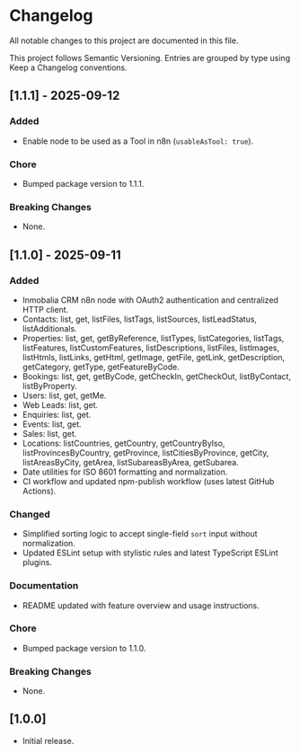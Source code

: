 # Changelog

All notable changes to this project are documented in this file.

This project follows Semantic Versioning. Entries are grouped by type using Keep a Changelog conventions.

## [1.1.1] - 2025-09-12

### Added
- Enable node to be used as a Tool in n8n (`usableAsTool: true`).

### Chore
- Bumped package version to 1.1.1.

### Breaking Changes
- None.

## [1.1.0] - 2025-09-11

### Added
- Inmobalia CRM n8n node with OAuth2 authentication and centralized HTTP client.
- Contacts: list, get, listFiles, listTags, listSources, listLeadStatus, listAdditionals.
- Properties: list, get, getByReference, listTypes, listCategories, listTags, listFeatures, listCustomFeatures, listDescriptions, listFiles, listImages, listHtmls, listLinks, getHtml, getImage, getFile, getLink, getDescription, getCategory, getType, getFeatureByCode.
- Bookings: list, get, getByCode, getCheckIn, getCheckOut, listByContact, listByProperty.
- Users: list, get, getMe.
- Web Leads: list, get.
- Enquiries: list, get.
- Events: list, get.
- Sales: list, get.
- Locations: listCountries, getCountry, getCountryByIso, listProvincesByCountry, getProvince, listCitiesByProvince, getCity, listAreasByCity, getArea, listSubareasByArea, getSubarea.
- Date utilities for ISO 8601 formatting and normalization.
- CI workflow and updated npm-publish workflow (uses latest GitHub Actions).

### Changed
- Simplified sorting logic to accept single-field `sort` input without normalization.
- Updated ESLint setup with stylistic rules and latest TypeScript ESLint plugins.

### Documentation
- README updated with feature overview and usage instructions.

### Chore
- Bumped package version to 1.1.0.

### Breaking Changes
- None.

## [1.0.0]

- Initial release.
